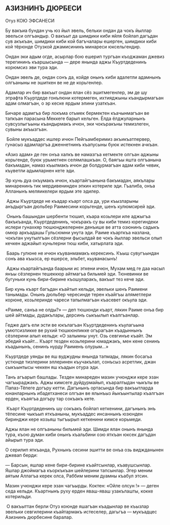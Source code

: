 ## АЗИЗНИНЪ ДЮРБЕСИ

Отуз КОЮ ЭФСАНЕСИ

Бу вакъиа бундан учь юз йыл эвель, бельки ондан да чокъ йыллар эвельси олгъандыр.
О вакъыт да шимдики киби яйля бойлап дагъдан сув акъкъан, шимдики киби кой багъчалары ешерген, шимдики киби кой тёрюнде Отузкой джамисининъ минареси юксельгендир.

Ондан эки адым огде, асырлар бою ешерип тургъан къоджаман джевиз терегининъ къаршысында — дере янында аджы Къуртдеденинъ корюмсиз эви тура эди.

Ондан эвель де, ондан сонъ да, койде онынъ киби адалетли адамнынъ олгъаныны не эшиткен ве не де корьгенлер.

Адамлар ич бир вакъыт ондан ялан сёз эшитмегенлер, эм де шу этрафта Къуртдеде гонълюни котермеген, ихтияджыны къандырмагъан адам олмагъан, о эр кеске ярдым элини узаткъан.

Бичаре адамгъа бир локъма отьмек бермектен къачынмагъан ве тапкъан парасына Меккеге барып кельген.
Ёлда ёлджуларнынъ сувсузлыгъыны къандырмакъ ичюн, эки чокъракъны темизлеген, сувыны акъызгъан.

 Бойле мукъаддес ишлер ичюн Пейгьамберимиз акъикъатпервер, гунасыз адамларгъа дженнетнинъ къапусыны буюк истекнен ачкъан.

«Азиз адам» де ген онъа халкъ ве намазгъа кетмекте олгъан аджыны корьгенде, буюк урьметнен селямлашкъан.
О, баягъы яшта олгъанына бакъмадан, намаз къылмакъ ичюн де болдурмагъан адам киби чевик, къуветли адымларнен кете эди.

Эр кунь дуа окъумакъ ичюн, къартайгъанына бакъмадан, аякълары минаренинъ тик мердивенинден эпкин котериле эди.
Гъалиба, онъа Алланынъ меляикелери ярдым эте эдилер.

 Аджы Къуртдеде не къадар къарт олса да, ури къызларыны анъдыргъан дюльбер Раимесини корьгенде, шенъ кулюмсирей эди.

 Онынъ башындан шербенти тюшип, къара козьлери иле аджыгъа бакъкъанда, Къуртдеденинъ, чокъракъ су вы киби темиз юрегиндеки ислери гунахкяр тюшюнджелернен денъише ве атта озюнинъ садыкъ омюр аркъадашы Гульсюмни унута эди.
Раиме къарткъа назлана, чокътан унутылгъан сёзлерни фысылдай ве чокъ йыллар эвельси олып кечкен аджайып куньлерни тюш киби, хатырлата эди.

 Баарь гулюне не ичюн къуванмамакъ керексинъ.
Къыш сувугъындан сонъ ава къызса, ер ешерсе, эльбет, кьуванасынъ!

 Аджы къартайгъанда баарьни ис эткени ичюн, Мухам мед ге даа насыл янъы сёзлернен тешеккюр айтмагъа бильмей эди.
Тюневинки ве бугуньки кунь бири-бирине къошуларакъ, вакъыт тез кече эди.

Бир кунь къарт багъдан къайтып кельди, эвельки шенъ Раимени танымады.
Онынъ дюльбер чересинде терен къайгъы аляметлери корюне, козьлеринде чареси тапылмагъан къасевет окъула эди.

«Раиме, санъа не олды?» — деп тюшюнди къарт, лякин Раиме онъа бир шей айтмады, дудакълары, дерсинъ сыкъылып къалгъанлар.

Гедже дагъ ели эсти ве юкълагъан Къуртдеденинъ къулагьына умютсизликке ве рухий тюшкюнликке огърагъан къадыннынъ сёзлерини алып кельди: «О залымны унут.
Озь севгинъе къайт.
Эм эбедий къайт...
Къарт тезден козьлерини юмаджакъ, мен кене сенинъ къадынынъ, сенинъ нурду Раименъ олурым...»

Къуртдеде уянды ве яш вуджудны янында тапмады, лякин босагьа устюнде тизлерини эллеринен къучакълап, сонъсыз асретлик, джан сыкъынтысы чеккен яш къадын отура эди.

Танъ агъарып башлады.
Тезден минареден мазин учюнджи кере эзан чагъыраджакъ.
Аджы кимсеге дуйдурмайып, къаралтыдан чыкъты ве Папаз-Тёпеге догъру кетти.
Дагънынъ ортасында бир вакъытларда юнанларнынъ ибадетханеси олгъан ве ялынъыз йыкъынтылар къалгъан ерден, къаягъа догъру тар сокъакъ кете.

 Къарт Къуртдеденинъ шу сокъакъ бойлап кеткенини, дагънынъ энъ тёпесине чыкъып яткъаныны, мукъаддес инсаннынъ юзюнден биринджи кере козьяш тыгъырып кеткенини кимсе корьмеди.

Аджы ялан не олгъаныны бильмей эди.
Шимди ялан онынъ янында тура, къою думан киби онынъ къальбини озю яткъан юксек дагъдан айырып тура эди.

О серилип яткъанда, Рухнынъ сесини эшитти ве онъа озь виджданынен джевап берди:

— Барсын, яшлар кене бири-бирине къайтсынлар, къавушсынлар.
Яшлар джоймагъа къоркъкъан шейлерини тапсынлар.
Эгер меним аятым Аллагъа керек олса, Раббим меним дуамны къабул этсин.

Мазин учюнджи кере эзан чагъырды.
Коктен: «Ойле олсун !» — деген седа кельди.
Къартнынъ руху ерден яваш-яваш узакълашты, кокке котерильди.

 О вакъыттан берли Отуз коюнде яшагъан къадынлар ве къызлар эвельки севгилерини къайтармакъ истеселер, дагьгъа — мукъадцес Азизнинъ дюрбесине баралар.
